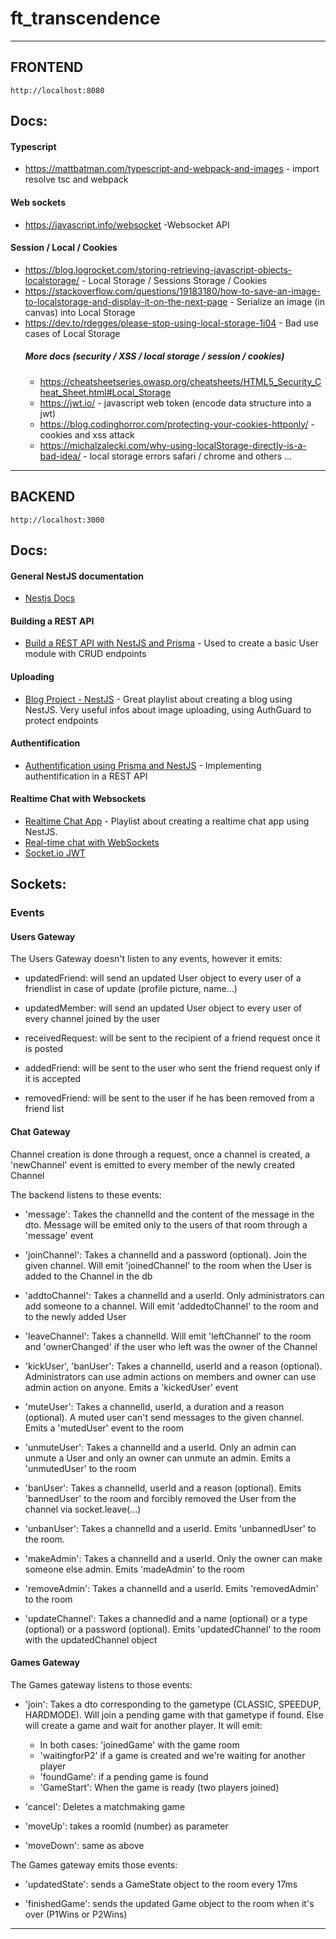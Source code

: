# ft_transcendence

<hr/>

## FRONTEND 
`http://localhost:8080`

## Docs:

#### Typescript 
- https://mattbatman.com/typescript-and-webpack-and-images - import resolve tsc and webpack

#### Web sockets
- https://javascript.info/websocket -Websocket API

#### Session / Local / Cookies
- https://blog.logrocket.com/storing-retrieving-javascript-objects-localstorage/ - Local Storage / Sessions Storage / Cookies
- https://stackoverflow.com/questions/19183180/how-to-save-an-image-to-localstorage-and-display-it-on-the-next-page - Serialize an image (in canvas) into Local Storage
- https://dev.to/rdegges/please-stop-using-local-storage-1i04 - Bad use cases of Local Storage 
  ##### More docs (security / XSS / local storage / session / cookies)
  - https://cheatsheetseries.owasp.org/cheatsheets/HTML5_Security_Cheat_Sheet.html#Local_Storage
  - https://jwt.io/ - javascript web token (encode data structure into a jwt)
  - https://blog.codinghorror.com/protecting-your-cookies-httponly/ - cookies and xss attack
  - https://michalzalecki.com/why-using-localStorage-directly-is-a-bad-idea/ - local storage errors safari / chrome and others ...

<hr/>


## BACKEND 
`http://localhost:3000`

## Docs:

#### General NestJS documentation
- [Nestjs Docs](https://docs.nestjs.com/)

#### Building a REST API
- [Build a REST API with NestJS and Prisma](https://www.youtube.com/watch?v=LMjj1_EK4y8) - Used to create a basic User module with CRUD endpoints

#### Uploading
- [Blog Project - NestJS](https://www.youtube.com/playlist?list=PLVfq1luIZbSnytbsm2i8Ocf_hyUHTsqbZ) - Great playlist about creating a blog using NestJS. Very useful infos about image uploading, using AuthGuard to protect endpoints

#### Authentification
- [Authentification using Prisma and NestJS](https://www.prisma.io/blog/nestjs-prisma-authentication-7D056s1s0k3l) - Implementing authentification in a REST API

#### Realtime Chat with Websockets
- [Realtime Chat App](https://www.youtube.com/playlist?list=PLVfq1luIZbSkICzoA8EuvTskPEROS68i9) - Playlist about creating a realtime chat app using NestJS.
- [Real-time chat with WebSockets](https://wanago.io/2021/01/25/api-nestjs-chat-websockets/)
- [Socket.io JWT](https://www.npmjs.com/package/socketio-jwt)

## Sockets:

### Events

#### Users Gateway

The Users Gateway doesn't listen to any events, however it emits:
- updatedFriend: will send an updated User object to every user of a friendlist in case of update (profile picture, name...)

- updatedMember: will send an updated User object to every user of every channel joined by the user

- receivedRequest: will be sent to the recipient of a friend request once it is posted

- addedFriend: will be sent to the user who sent the friend request only if it is accepted

- removedFriend: will be sent to the user if he has been removed from a friend list


#### Chat Gateway

Channel creation is done through a request, once a channel is created, a 'newChannel' event is emitted to every member of the newly created Channel

The backend listens to these events: 
- 'message': Takes the channelId and the content of the message in the dto. Message will be emited only to the users of that room through a 'message' event

- 'joinChannel': Takes a channelId and a password (optional). Join the given channel. Will emit 'joinedChannel' to the room when the User is added to the Channel in the db

- 'addtoChannel': Takes a channelId and a userId. Only administrators can add someone to a channel. Will emit 'addedtoChannel' to the room and to the newly added User

- 'leaveChannel': Takes a channelId. Will emit 'leftChannel' to the room and 'ownerChanged' if the user who left was the owner of the Channel

- 'kickUser', 'banUser': Takes a channelId, userId and a reason (optional). Administrators can use admin actions on members and owner can use admin action on anyone. Emits a 'kickedUser' event

- 'muteUser': Takes a channelId, userId, a duration and a reason (optional). A muted user can't send messages to the given channel. Emits a 'mutedUser' event to the room

- 'unmuteUser': Takes a channelId and a userId. Only an admin can unmute a User and only an owner can unmute an admin. Emits a 'unmutedUser' to the room

- 'banUser': Takes a channelId, userId and a reason (optional). Emits 'bannedUser' to the room and forcibly removed the User from the channel via socket.leave(...)

- 'unbanUser': Takes a channelId and a userId. Emits 'unbannedUser' to the room.

- 'makeAdmin': Takes a channelId and a userId. Only the owner can make someone else admin. Emits 'madeAdmin' to the room

- 'removeAdmin': Takes a channelId and a userId. Emits 'removedAdmin' to the room

- 'updateChannel': Takes a channedId and a name (optional) or a type (optional) or a password (optional). Emits 'updatedChannel' to the room with the updatedChannel object


#### Games Gateway

The Games gateway listens to those events:

- 'join': Takes a dto corresponding to the gametype (CLASSIC, SPEEDUP, HARDMODE). Will join a pending game with that gametype if found. Else will create a game and wait for another player. It will emit: 
  - In both cases: 'joinedGame' with the game room
  - 'waitingforP2' if a game is created and we're waiting for another player
  - 'foundGame': if a pending game is found
  - 'GameStart': When the game is ready (two players joined)
  
- 'cancel': Deletes a matchmaking game

- 'moveUp': takes a roomId (number) as parameter

- 'moveDown': same as above

The Games gateway emits those events:

- 'updatedState': sends a GameState object to the room every 17ms

- 'finishedGame': sends the updated Game object to the room when it's over (P1Wins or P2Wins)

<hr/>

